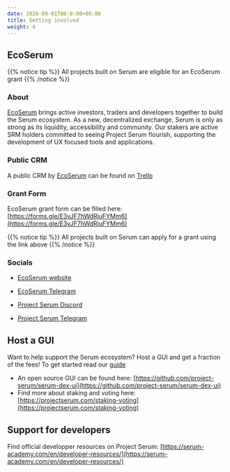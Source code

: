 ```yaml
---
date: 2020-09-01T00:0:00+00:00
title: Getting involved
weight: 4
---
```


## EcoSerum

{{% notice tip %}}
All projects built on Serum are eligible for an EcoSerum grant
{{% /notice %}}

### About

[EcoSerum](https://ecoserum.dev) brings active investors, traders and developers together to build the Serum ecosystem. As a new, decentralized exchange, Serum is only as strong as its liquidity, accessibility and community. Our stakers are active SRM holders committed to seeing Project Serum flourish, supporting the development of UX focused tools and applications.

### Public CRM

A public CRM by [EcoSerum](https://ecoserum.dev) can be found on [Trello](https://trello.com/b/bo0BiBYa/ecoserum)

### Grant Form

EcoSerum grant form can be filled here: [https://forms.gle/E3vJF7hWdRjuFYMm6](https://forms.gle/E3vJF7hWdRjuFYMm6)

{{% notice tip %}}
All projects built on Serum can apply for a grant using the link above
{{% /notice %}}

### Socials

- [EcoSerum website](https://www.ecoserum.dev/)

- [EcoSerum Telegram](https://t.me/ecoSerum)

- [Project Serum Discord](https://discord.gg/njfYc2s)

- [Project Serum Telegram](https://t.me/ProjectSerum)

## Host a GUI

Want to help support the Serum ecosystem? Host a GUI and get a fraction of the fees! To get started read our [guide](/en/hosting-gui)

- An open source GUI can be found here: [https://github.com/project-serum/serum-dex-ui](https://github.com/project-serum/serum-dex-ui)
- Find more about staking and voting here: [https://projectserum.com/staking-voting](https://projectserum.com/staking-voting)

## Support for developers

Find official developper resources on Project Serum: [https://serum-academy.com/en/developer-resources/](https://serum-academy.com/en/developer-resources/)

